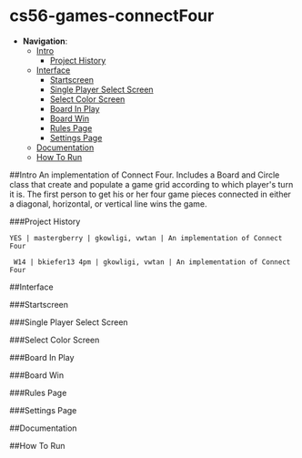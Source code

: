 cs56-games-connectFour
======================

- __Navigation__:
  - [Intro](https://github.com/omeedrabani/cs56-games-connectfour/blob/master/README.md#intro)
    - [Project History](https://github.com/omeedrabani/cs56-games-connectfour/blob/master/README.md#projectHistory)
  - [Interface](https://github.com/omeedrabani/cs56-games-connectfour/blob/master/README.md#interface)
    - [Startscreen](https://github.com/omeedrabani/cs56-games-connectfour/blob/master/README.md#startscreen)
    - [Single Player Select Screen](https://github.com/omeedrabani/cs56-games-connectfour/blob/master/README.md#SPSS)
    - [Select Color Screen](https://github.com/omeedrabani/cs56-games-connectfour/blob/master/README.md#selectColor)
    - [Board In Play](https://github.com/omeedrabani/cs56-games-connectfour/blob/master/README.md#boardInPlay)
    - [Board Win](https://github.com/omeedrabani/cs56-games-connectfour/blob/master/README.md#boardWin)
    - [Rules Page](https://github.com/omeedrabani/cs56-games-connectfour/blob/master/README.md#rulesPage)
    - [Settings Page](https://github.com/omeedrabani/cs56-games-connectfour/blob/master/README.md#settingsPage)
  - [Documentation](https://github.com/omeedrabani/cs56-games-connectfour/blob/master/README.md#documentation)
  - [How To Run](https://github.com/omeedrabani/cs56-games-connectfour/blob/master/README.md#howToRun)

##Intro
An implementation of Connect Four. Includes a Board and Circle class that create and populate a game grid according to which player's turn it is. The first person to get his or her four game pieces connected in either a diagonal, horizontal, or vertical line wins the game.

###Project History

```
YES | mastergberry | gkowligi, vwtan | An implementation of Connect Four
```
```
 W14 | bkiefer13 4pm | gkowligi, vwtan | An implementation of Connect Four
```

##Interface

###Startscreen

###Single Player Select Screen

###Select Color Screen

###Board In Play

###Board Win

###Rules Page

###Settings Page

##Documentation

##How To Run